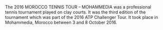The 2016 MOROCCO TENNIS TOUR – MOHAMMEDIA was a professional tennis tournament played on clay courts. It was the third edition of the tournament which was part of the 2016 ATP Challenger Tour. It took place in Mohammedia, Morocco between 3 and 8 October 2016.
